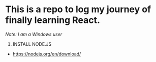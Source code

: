 # This is a repo to log my journey of finally learning React.
*Note: I am a Windows user*

1. INSTALL NODE.JS
- https://nodejs.org/en/download/

